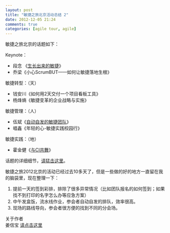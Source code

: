 ```yaml
---
layout: post
title: "敏捷之旅北京活动总结 2"
date: 2012-12-05 21:24
comments: true
categories: [agile tour, agile]
---
```

敏捷之旅北京的话题如下：

Keynote：

- 段念 《[生长出来的敏捷](http://letagilefly.com/post/2012/12/douban-agile-practice-8872.html)》  
- 乔梁《小心ScrumBUT——如何让敏捷落地生根》

敏捷转型：（天）

- 钱安川《如何用2天交付一个项目看板工具》 
- 杨烽熵《敏捷变革的企业战略与实施》

敏捷管理：（人）

- 伍斌《[自动自发的敏捷团队](http://letagilefly.com/post/2012/12/ppt-self-management-agile-team-8900.html)》  
- 唱鑫《年轻的心-敏捷实践校园行》 

敏捷实践：（地）

- 霍金健《[与CI共舞](http://letagilefly.com/post/2012/12/continuous-integration-presentation-agiletour-8895.html)》

话题的详细细节，[请猛击这里](www.letagilefly.com)。
<!-- more -->

敏捷之旅2012北京的活动已经过去10多天了，但是一些做的好的地方一直留在我的脑袋里，现在整理一下：

1. 提前一天的签到彩排，排除了很多异常情况（比如团队报名的如何签到；如果找不到打印的名字怎么办等应急方案）
2. 中午发盒饭，流水线作业，参会者自动自发的排队，效率很高。
3. 现场的路线导向，参会者很方便的找到不同的分会场。

关于作者  
姜信宝  [请点击这里](http://bobjiang.com/blog/2012/10/27/contact-bob-jiang/)